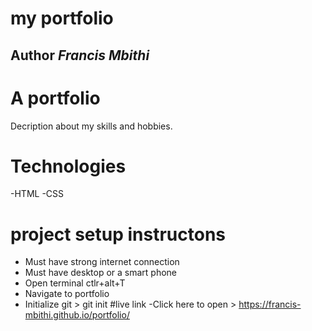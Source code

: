 # my portfolio
## Author *Francis Mbithi*
# A portfolio 
Decription about my skills and hobbies.
# Technologies
-HTML
-CSS
# project setup instructons
- Must have strong internet connection
- Must have desktop or a smart phone
- Open terminal ctlr+alt+T 
- Navigate to portfolio
- Initialize git > git init
#live link
 -Click here to open >  https://francis-mbithi.github.io/portfolio/
